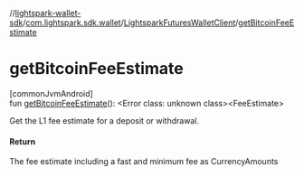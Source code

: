 //[lightspark-wallet-sdk](../../../index.md)/[com.lightspark.sdk.wallet](../index.md)/[LightsparkFuturesWalletClient](index.md)/[getBitcoinFeeEstimate](get-bitcoin-fee-estimate.md)

# getBitcoinFeeEstimate

[commonJvmAndroid]\
fun [getBitcoinFeeEstimate](get-bitcoin-fee-estimate.md)(): &lt;Error class: unknown class&gt;&lt;FeeEstimate&gt;

Get the L1 fee estimate for a deposit or withdrawal.

#### Return

The fee estimate including a fast and minimum fee as CurrencyAmounts
